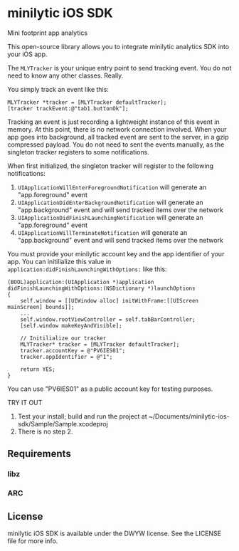 minilytic iOS SDK
================

Mini footprint app analytics

This open-source library allows you to integrate minilytic analytics SDK into your iOS app.

The `MLYTracker` is your unique entry point to send tracking event. You do not need to know any other classes. Really.

You simply track an event like this:
 
```objectice-c
MLYTracker *tracker = [MLYTracker defaultTracker];
[tracker trackEvent:@"tab1.buttonOk"];
```

Tracking an event is just recording a lightweight instance of this event in memory. At this point, there is no network connection involved. When your app goes into background, all tracked event are sent to the server, in a gzip compressed payload. You do not need to sent the  events manually, as the singleton tracker registers to some notifications.

When first initialized, the singleton tracker will register to the following notifications:
 
1. `UIApplicationWillEnterForegroundNotification` will generate an "app.foreground" event
2. `UIApplicationDidEnterBackgroundNotification` will generate an "app.background" event and will send tracked items over the network
3. `UIApplicationDidFinishLaunchingNotification` will generate an "app.foreground" event
4. `UIApplicationWillTerminateNotification` will generate an "app.background" event and will send tracked items over the network

You must provide your minilytic account key and the app identifier of your app. You can initilialize this value in `application:didFinishLaunchingWithOptions:` like this:
 
```objectice-c
(BOOL)application:(UIApplication *)application didFinishLaunchingWithOptions:(NSDictionary *)launchOptions
{
    self.window = [[UIWindow alloc] initWithFrame:[[UIScreen mainScreen] bounds]];
    ...
	self.window.rootViewController = self.tabBarController;
	[self.window makeKeyAndVisible];

	// Initilialize our tracker
	MLYTracker* tracker = [MLYTracker defaultTracker];
	tracker.accountKey = @"PV6IES01";
	tracker.appIdentifier = @"1";

    return YES;
}
```

You can use "PV6IES01" as a public account key for testing purposes.

TRY IT OUT

1. Test your install; build and run the project at ~/Documents/minilytic-ios-sdk/Sample/Sample.xcodeproj
2. There is no step 2.

## Requirements

### libz

### ARC

## License

minilytic iOS SDK is available under the DWYW license. See the LICENSE file for more info.